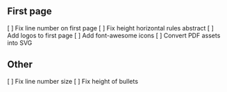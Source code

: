 
## First page

[ ] Fix line number on first page
[ ] Fix height horizontal rules abstract
[ ] Add logos to first page
    [ ] Add font-awesome icons
    [ ] Convert PDF assets into SVG

## Other

[ ] Fix line number size
[ ] Fix height of bullets


